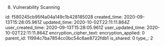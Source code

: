 08. Vulnerability Scanning

id: f580245cb95f4a04a149c1b428185028
created_time: 2020-09-13T15:28:05.961Z
updated_time: 2020-10-02T22:11:11.864Z
user_created_time: 2020-09-13T15:28:05.961Z
user_updated_time: 2020-10-02T22:11:11.864Z
encryption_cipher_text: 
encryption_applied: 0
parent_id: 11994c7ba7854cc0bc54c6ae8722fdb1
is_shared: 0
type_: 2